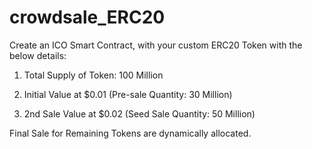 # crowdsale_ERC20

Create an ICO Smart Contract, with your custom ERC20 Token with the below details:

1. Total Supply of Token: 100 Million

2. Initial Value at $0.01 (Pre-sale Quantity: 30 Million)

3. 2nd Sale Value at $0.02 (Seed Sale Quantity: 50 Million)

Final Sale for Remaining Tokens are dynamically allocated.
